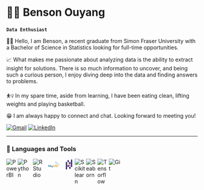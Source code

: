 # 🏄‍♂️ Benson Ouyang

**`Data Enthusiast`**

👋🏽 Hello, I am Benson, a recent graduate from Simon Fraser University with a Bachelor of Science in Statistics looking for full-time opportunities. 

📈 What makes me passionate about analyzing data is the ability to extract insight for solutions. There is so much information to uncover, and being such a curious person, I enjoy diving deep into the data and finding answers to problems. 

⛹️‍♀️ In my spare time, aside from learning, I have been eating clean, lifting weights and playing basketball. 

😁 I am always happy to connect and chat. Looking forward to meeting you!

   <p align="left">
      <a href= "mailto: bensonjouyang@gmail.com">
        <img alt = "Gmail" title = "Email me" src = "https://img.shields.io/badge/Gmail-D14836?style=for-the-badge&logo=gmail&logoColor=white"/></a>
      <a href="https://www.linkedin.com/in/bensonouyang/">
         <img alt="LinkedIn" title="Connect with me on LinkedIn" src="https://img.shields.io/badge/LinkedIn-0077B5?style=for-the-badge&logo=linkedin&logoColor=white"/></a>
   </p>

---

<!--
**bensonouyang/bensonouyang** is a ✨ _special_ ✨ repository because its `README.md` (this file) appears on your GitHub profile.

Here are some ideas to get you started:

- 🔭 I’m currently working on ...
- 🌱 I’m currently learning ...
- 👯 I’m looking to collaborate on ...
- 🤔 I’m looking for help with ...
- 💬 Ask me about ...
- 📫 How to reach me: ...
- 😄 Pronouns: ...
- ⚡ Fun fact: ...
-->

### 🧰 Languages and Tools

<img align="left" alt="PowerBI" width="30px" src="https://www.vectorlogo.zone/logos/microsoft_powerbi/microsoft_powerbi-icon.svg" />
<img align="left" alt="Python" width="30px" style="padding-right:10px;" src="https://cdn.jsdelivr.net/gh/devicons/devicon/icons/python/python-plain.svg" />
<img align="left" alt="RStudio" width="30px" style="padding-right:10px;" src="https://cdn.jsdelivr.net/gh/devicons/devicon/icons/rstudio/rstudio-original.svg" />      
<img align="left" alt="MySQL" width="30px" style="padding-right:10px;" src="https://raw.githubusercontent.com/devicons/devicon/master/icons/mysql/mysql-original-wordmark.svg" />
<img align="left" alt="Pandas" width="30px" src="https://raw.githubusercontent.com/devicons/devicon/2ae2a900d2f041da66e950e4d48052658d850630/icons/pandas/pandas-original.svg" />
<img align="left" alt="Scikitlearn" width="30px" src="https://upload.wikimedia.org/wikipedia/commons/0/05/Scikit_learn_logo_small.svg" />
<img align="left" alt="Seaborn" width="30px" src="https://seaborn.pydata.org/_images/logo-mark-lightbg.svg" />
<img align="left" alt="Tensorflow" width="30px" src="https://www.vectorlogo.zone/logos/tensorflow/tensorflow-icon.svg" />
<img align="left" alt="Git" width="30px" style="padding-right:10px;" src="https://cdn.jsdelivr.net/gh/devicons/devicon/icons/git/git-original.svg" />
<br />

#

